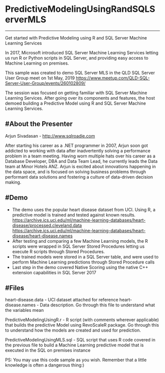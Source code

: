 # PredictiveModelingUsingRandSQLServerMLS
-----------------------------------------
Get started with Predictive Modeling using R and SQL Server Machine Learning Services

In 2017, Microsoft introduced SQL Server Machine Learning Services letting us run R or Python scripts in SQL Server, and providing easy access to Machine Learning on premises. 

This sample was created to demo SQL Server MLS in the QLD SQL Server User Group meet on 1st May, 2019
https://www.meetup.com/QLD-SQL-Server-User-Group/events/260102809/

The session was focused on getting familiar with SQL Server Machine Learning Services. After going over its components and features, the host demoed building a Predictive Model using R and SQL Server Machine Learning Services.

#About the Presenter
--------------------
Arjun Sivadasan - http://www.sqlroadie.com

After starting his career as a .NET programmer in 2007, Arjun soon got addicted to working with data after inadvertently solving a performance problem in a team meeting. Having worn multiple hats over his career as a Database Developer, DBA and Data Team Lead, he currently leads the Data team at Minor Hotels ANZ.
Arjun is excited about innovations happening in the data space, and is focused on solving business problems through performant data solutions and fostering a culture of data-driven decision making.

#Demo
-----
* The demo uses the popular heart disease dataset from UCI. Using R, a predictive model is trained and tested against known results.
https://archive.ics.uci.edu/ml/machine-learning-databases/heart-disease/processed.cleveland.data
https://archive.ics.uci.edu/ml/machine-learning-databases/heart-disease/heart-disease.names
* After testing and comparing a few Machine Learning models, the R scripts were wrapped in SQL Server Stored Procedures letting us execute R scripts through Stored Procedures. 
* The trained models were stored in a SQL Server table, and were used to perform Machine Learning predictions through Stored Procedure calls
* Last step in the demo covered Native Scoring using the native C++ extension capabilities in SQL Server 2017

#Files
------
heart-disease.data - UCI dataset attached for reference
heart-disease.names - Data description. Go through this file to understand what the variables mean

PredictiveModelingUsingR.r - R script (with comments wherever applicable) that builds the predictive Model using RevoScaleR package. Go through this to understand how the models are created and used for prediction. 

PredictiveModelingUsingMLS.sql - SQL script that uses R code covered in the previous file to build a Machine Learning predictive model that is executed in the SQL on premises instance

PS: You may use this code sample as you wish. Remember that a little knowledge is often a dangerous thing:)
